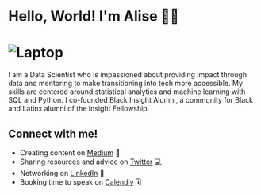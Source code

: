 # Hello, World! I'm Alise 👋🏽

# <img src="" alt="Laptop">
I am a Data Scientist who is impassioned about providing impact through data and mentoring to make transitioning into tech more accessible. My skills are centered around statistical analytics and machine learning with SQL and Python. I co-founded Black Insight Alumni, a community for Black and Latinx alumni of the Insight Fellowship. 


## Connect with me!
- Creating content on <a href="https://medium.com/@aliseramirez">Medium</a> 📝
- Sharing resources and advice on <a href="https://twitter.com/@import_alise">Twitter</a> 💻 
- Networking on <a href="https://linkedin.com/in/aliseramirez">LinkedIn</a> 💼
- Booking time to speak on <a href="https://calendly.com/aliseramirez/one-on-one">Calendly</a> 🗓️


